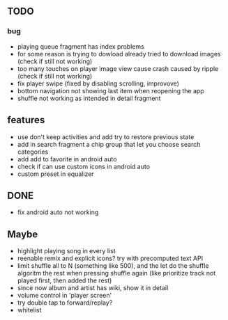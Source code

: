 ## TODO

### bug
- playing queue fragment has index problems
- for some reason is trying to dowload already tried to download images (check if still not working)
- too many touches on player image view cause crash caused by ripple (check if still not working)
- fix player swipe (fixed by disabling scrolling, improvove)
- bottom navigation not showing last item when reopening the app
- shuffle not working as intended in detail fragment

## features
- use don't keep activities and add try to restore previous state
- add in search fragment a chip group that let you choose search categories
- add add to favorite in android auto
- check if can use custom icons in android auto
- custom preset in equalizer


## DONE
- fix android auto not working



## Maybe
- highlight playing song in every list
- reenable remix and explicit icons? try with precomputed text API
- limit shuffle all to N (something like 500), and the let do the shuffle
  algoritm  the rest when pressing shuffle again (like prioritize track not played first,
  then added the rest)
- since now album and artist has wiki, show it in detail
- volume control in 'player screen'
- try double tap to forward/replay?
- whitelist